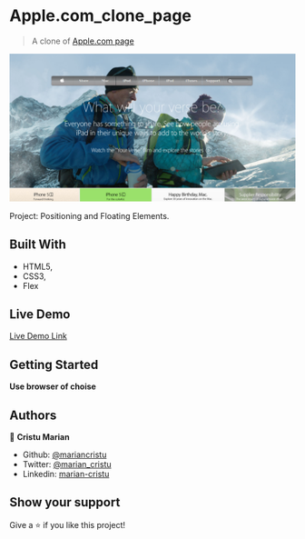 # Apple.com_clone_page

> A clone of [Apple.com page](https://web.archive.org/web/20140301004610/http://www.apple.com/)

![screenshot](screenshoot/screenshoot.png)

Project: Positioning and Floating Elements.

## Built With

- HTML5,
- CSS3,
- Flex

## Live Demo

[Live Demo Link](https://mariancristu.github.io/Apple.com_clone_page/)

## Getting Started

**Use browser of choise**

## Authors

👤 **Cristu Marian**

- Github: [@mariancristu](https://github.com/mariancristu)
- Twitter: [@marian_cristu](https://twitter.com/marian_cristu)
- Linkedin: [marian-cristu](https://www.linkedin.com/in/marian-cristu-b687b3197)

## Show your support

Give a ⭐️ if you like this project!
